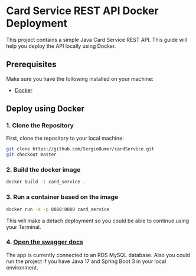 # Card Service REST API Docker Deployment

This project contains a simple Java Card Service REST API. This guide will help you deploy the API locally using Docker.

## Prerequisites

Make sure you have the following installed on your machine:

- [Docker](https://www.docker.com/get-started)

## Deploy using Docker

### 1. Clone the Repository

First, clone the repository to your local machine:

```bash
git clone https://github.com/SergioBumer/cardService.git
git checkout master
```

### 2. Build the docker image

```bash
docker build -t card_service .
```

### 3. Run a container based on the image

```bash
docker run -d -p 8080:8080 card_service
```

This will make a detach deployment so you could be able to continue using your Terminal.

### 4. [Open the swagger docs](http://localhost:8080/swagger-ui/index.html)

The app is currently connected to an RDS MySQL database. Also you could run the project if you have Java 17 and Spring Boot 3 in your local environment.

